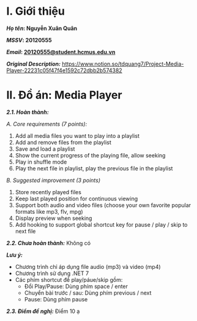 # I. Giới thiệu

***Họ tên*: Nguyễn Xuân Quân**

***MSSV*: 20120555**

***Email*: 20120555@student.hcmus.edu.vn**

***Original Description:*** https://www.notion.so/tdquang7/Project-Media-Player-22231c05f47f4e1592c72dbb2b574382
# II. Đồ án: Media Player
***2.1. Hoàn thành:*** 

*A. Core requirements (7 points):*
1. Add all media files you want to play into a playlist
2. Add and remove files from the playlist
3. Save and load a playlist
4. Show the current progress of the playing file, allow seeking
5. Play in shuffle mode
6. Play the next file in playlist, play the previous file in the playlist

*B. Suggested improvement (3 points)*
1. Store recently played files
2. Keep last played position for continuous viewing
3. Support both audio and video files (choose your own favorite popular formats like mp3, flv, mpg)
4. Display preview when seeking
5. Add hooking to support global shortcut key for pause / play / skip to next file

***2.2. Chưa hoàn thành:*** Không có

***Lưu ý:***
- Chương trình chỉ áp dụng file audio (mp3) và video (mp4)
- Chương trình sử dụng .NET 7
- Các phím shortcut để play/páue/skip gồm:
  - Đổi Play/Pause: Dùng phím space / enter
  - Chuyển bài trước / sau: Dùng phím previous / next
  - Pause: Dùng phím pause

***2.3. Điểm đề nghị:*** Điểm 10 ạ
